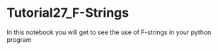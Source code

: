 # Tutorial27_F-Strings
In this notebook you will get to see the use of F-strings in your python program
